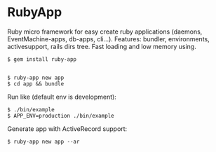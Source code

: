 RubyApp
=======

Ruby micro framework for easy create ruby applications (daemons, EventMachine-apps, db-apps, cli...).
Features: bundler, environments, activesupport, rails dirs tree. Fast loading and low memory using.

    $ gem install ruby-app


    $ ruby-app new app
    $ cd app && bundle

Run like (default env is development):

    $ ./bin/example
    $ APP_ENV=production ./bin/example


Generate app with ActiveRecord support:

    $ ruby-app new app --ar

